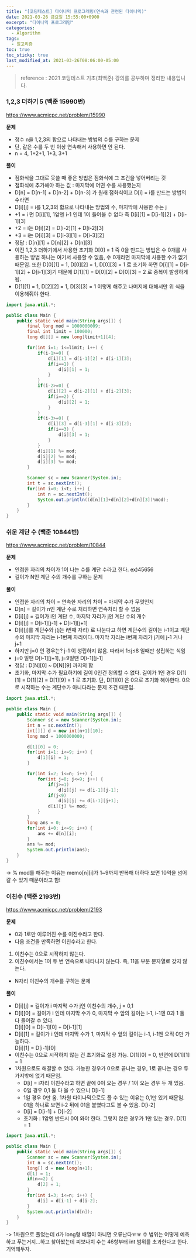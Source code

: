 ```yaml
---
title: "[코딩테스트] 다이나믹 프로그래밍(연속과 관련된 다이나믹)"
date: 2021-03-26 금요일 15:55:00+0900
excerpt: "다이나믹 프로그래밍"
categories:
  - Algorithm
tags:
  - 알고리즘
toc: true
toc_sticky: true
last_modified_at: 2021-03-26T08:06:00-05:00
---
```


> reference : 2021 코딩테스트 기초(최백준) 강의를 공부하며 정리한 내용입니다.

### 1,2,3 더하기 5 (백준 15990번)

https://www.acmicpc.net/problem/15990

**문제**

- 정수 n을 1,2,3의 합으로 나타내는 방법의 수를 구하는 문제
- 단, 같은 수를 두 번 이상 연속해서 사용하면 안 된다.
- n = 4, 1+2+1, 1+3, 3+1

**풀이**

- 점화식을 그대로 못쓸 때 좋은 방법은 점화식에 그 조건을 넣어버리는 것
- 점화식에 추가해야 하는 값 : 마지막에 어떤 수를 사용했는지
- D[n] = D[n-1] + D[n-2] + D[n-3] 가 원래 점화식이고 D[i] = i를 만드는 방법의 수라면
- D[i][j] = i를 1,2,3의 합으로 나타내는 방법의 수, 마지막에 사용한 수는 j
- +1 = i 면 D[i][1], 1앞엔 i-1 인데 1이 들어올 수 없다 즉 D[i][1] = D[i-1][2] + D[i-1][3]
- +2 = i는 D[i][2] = D[i-2][1] + D[i-2][3]
- +3 = i는 D[i][3] = D[i-3][1] + D[i-3][2]
- 정답 : D[n][1] + D[n][2] + D[n][3]
- 이전 1,2,3 더하기에서 사용한 초기화 D[0] = 1 즉 0을 만드는 방법은 수 0개를 사용하는 방법 하나는 여기서 사용할 수 없음, 수 0개라면 마지막에 사용한 수가 없기 때문임. 또한 D[0][1] = 1, D[0][2] = 1, D[0][3] = 1 로 초기화 하면 D[i][1] = D[i-1][2] + D[i-1][3]기 때문에 D[1][1] = D[0][2] + D[0][3] = 2 로 중복이 발생하게 됨.
- D[1][1] = 1, D[2][2] = 1, D[3][3] = 1 이렇게 해주고 나머지에 대해서만 위 식을 이용해줘야 한다.

```java
import java.util.*;

public class Main {
	public static void main(String args[]) {
		final long mod = 1000000009;
		final int limit = 100000;
		long d[][] = new long[limit+1][4];

		for(int i=1; i<=limit; i++) {
			if(i-1>=0) {
				d[i][1] = d[i-1][2] + d[i-1][3];
				if(i==1) {
					d[i][1] = 1;
				}
			}
			if(i-2>=0) {
				d[i][2] = d[i-2][1] + d[i-2][3];
				if(i==2) {
					d[i][2] = 1;
				}
			}
			if(i-3>=0) {
				d[i][3] = d[i-3][1] + d[i-3][2];
				if(i==3) {
					d[i][3] = 1;
				}
			}
			d[i][1] %= mod;
			d[i][2] %= mod;
			d[i][3] %= mod;
		}

		Scanner sc = new Scanner(System.in);
		int t = sc.nextInt();
		for(int i=0; i<t; i++) {
			int n = sc.nextInt();
			System.out.println((d[n][1]+d[n][2]+d[n][3])%mod);
		}
	}
}
```

### 쉬운 계단 수 (백준 10844번)

https://www.acmicpc.net/problem/10844

**문제**

- 인접한 자리의 차이가 1이 나는 수를 계단 수라고 한다. ex)45656
- 길이가 N인 계단 수의 개수를 구하는 문제

**풀이**

- 인접한 자리의 차이 = 연속한 자리의 차이 = 마지막 수가 무엇인지
- D[n] = 길이가 n인 계단 수로 처리하면 연속처리 할 수 없음
- D[i][j] = 길이가 i인 계단 수, 마지막 자리가 j인 계단 수의 개수
- D[i][j] = D[i-1][j-1] + D[i-1][j+1]
- D[i][j]를 계단수와 j(j는 i번째 자리) 로 나눈다고 하면 계단수의 길이는 i-1이고 계단수의 마지막 자리는 i-1번째 자리이다. 마지막 자리는 i번째 자리가 j기에 j-1 거나 j+1
- 하지만 j=0 인 경우는? j-1 이 성립하지 않음. 따라서 1≤j≤8 일때만 성립하는 식임
- j=0 일땐 D[i-1][j+1], j=9일땐 D[i-1][j-1]
- 정답 : D[N][0] ~ D[N][9] 까지의 합
- 초기화, 마지막 수가 필요하기에 길이 0인건 정의할 수 없다. 길이가 1인 경우 D[1][1] = D[1][2] = D[1][9] = 1 로 초기화. 단, D[1][0] 은 0으로 초기화 해야한다. 0으로 시작하는 수는 계단수가 아니다라는 문제 조건 때문임.

```java
import java.util.*;

public class Main {
	public static void main(String args[]) {
		Scanner sc = new Scanner(System.in);
		int n = sc.nextInt();
		int[][] d = new int[n+1][10];
		long mod = 1000000000;

		d[1][0] = 0;
		for(int i=1; i<=9; i++) {
			d[1][i] = 1;
		}

		for(int i=2; i<=n; i++) {
			for(int j=0; j<=9; j++) {
				if(j>=1)
					d[i][j] += d[i-1][j-1];
				if(j<9)
					d[i][j] += d[i-1][j+1];
				d[i][j] %= mod;
			}
		}
		long ans = 0;
		for(int i=0; i<=9; i++) {
			ans += d[n][i];
		}
		ans %= mod;
		System.out.println(ans);
	}
}
```

-> % mod를 해주는 이유는 memo[n][i]가 1~9까지 반복해 더하다 보면 10억을 넘어갈 수 있기 때문이라고 함!

### 이친수 (백준 2193번)

https://www.acmicpc.net/problem/2193

**문제**

- 0과 1로만 이루어진 수를 이진수라고 한다.
- 다음 조건을 만족하면 이친수라고 한다.

1. 이친수는 0으로 시작하지 않는다.
2. 이친수에서는 1이 두 번 연속으로 나타나지 않는다. 즉, 11을 부분 문자열로 갖지 않는다.

- N자리 이친수의 개수를 구하는 문제

**풀이**

- D[i][j] = 길이가 i 마지막 수가 j인 이친수의 개수, j = 0,1
- D[i][0] = 길이가 i 인데 마지막 수가 0, 마지막 수 앞의 길이는 i-1, i-1엔 0과 1 둘 다 들어갈 수 있다.  
  D[i][0] = D[i-1][0] + D[i-1][1]
- D[i][1] = 길이가 i 인데 마지막 수가 1, 마지막 수 앞의 길이는 i-1, i-1엔 오직 0만 가능하다.  
  D[i][1] = D[i-1][0]
- 이친수는 0으로 시작하지 않는 건 초기화로 설정 가능. D[1][0] = 0, 반면에 D[1][1] = 1
- 1차원으로도 해결할 수 있다. 가능한 경우가 0으로 끝나는 경우, 1로 끝나는 경우 두가지밖에 없기 때문임.
  - D[i] = i자리 이친수라고 하면 끝에 0이 오는 경우 / 1이 오는 경우 두 개 있음.
  - 0일 경우 0,1 둘 다 올 수 있으니 D[i-1]
  - 1일 경우 0만 옴. 1차원 다이나믹으로도 풀 수 있는 이유는 0,1만 있기 때문임. 01을 하나로 보면 i-2 뒤에 01을 붙였다고도 볼 수 있음. D[i-2]
  - D[i] = D[i-1] + D[i-2]
  - 초기화 : 1앞엔 반드시 0이 와야 한다. 그렇지 않은 경우가 1만 있는 경우. D[1] = 1

```java
import java.util.*;

public class Main {
	public static void main(String args[]) {
		Scanner sc = new Scanner(System.in);
		int n = sc.nextInt();
		long[] d = new long[n+1];
		d[1] = 1;
		if(n>=2) {
			d[2] = 1;
		}
		for(int i=3; i<=n; i++) {
			d[i] = d[i-1] + d[i-2];
		}
		System.out.println(d[n]);
	}
}
```

-> 1차원으로 풀었는데 d가 long형 배열이 아니면 오류난다ㅠㅠ 수 범위는 어떻게 예측하고 푸는거지...하고 찾아봤는데 피보나치 수는 46항부터 int 범위를 초과한다고 한다. 기억해두자.
